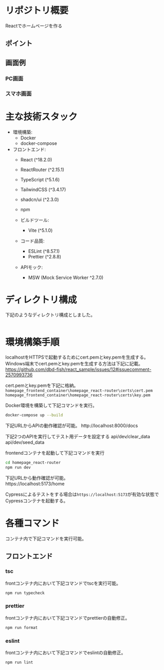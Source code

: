 # リポジトリ概要
Reactでホームページを作る

## ポイント


## 画面例
### PC画面


### スマホ画面


# 主な技術スタック
- 環境構築: 
    - Docker
    - docker-compose
- フロントエンド:
    - React (^18.2.0)
    - ReactRouter (^2.15.1)
    - TypeScript (^5.1.6)
    - TailwindCSS (^3.4.17)
    - shadcn/ui (^2.3.0)
    - npm

    - ビルドツール:
        - Vite (^5.1.0)

    - コード品質:
        - ESLint (^8.57.1)
        - Prettier (^2.8.8)

    - APIモック:
        - MSW (Mock Service Worker ^2.7.0)



# ディレクトリ構成
下記のようなディレクトリ構成としました。
```txt


```

# 環境構築手順
localhostをHTTPSで起動するためにcert.pemとkey.pemを生成する。
Windows端末でcert.pemとkey.pemを生成する方法は下記に記載。  
https://github.com/dbd-fish/react_sample/issues/12#issuecomment-2570993736

cert.pemとkey.pemを下記に格納。
`homepage_frontend_container\homepage_react-router\certs\cert.pem`
`homepage_frontend_container\homepage_react-router\certs\key.pem`

Docker環境を構築して下記コマンドを実行。
```Bash
docker-compose up --build
```

下記URLからAPIの動作確認が可能。
http://localhost:8000/docs

下記2つのAPIを実行してテスト用データを設定する
api/dev/clear_data
api/dev/seed_data

frontendコンテナを起動して下記コマンドを実行
```Bash
cd homepage_react-router
npm run dev
```

下記URLから動作確認が可能。  
https://localhost:5173/home


Cypressによるテストをする場合は`https://localhost:5173`が有効な状態でCypressコンテナを起動する。

# 各種コマンド
コンテナ内で下記コマンドを実行可能。

## フロントエンド
### tsc
frontコンテナ内において下記コマンドでtscを実行可能。
```Bash
npm run typecheck
```

### prettier
frontコンテナ内において下記コマンドでprettierの自動修正。
```Bash
npm run format
```

### eslint
frontコンテナ内において下記コマンドでeslintの自動修正。
```Bash
npm run lint
```

